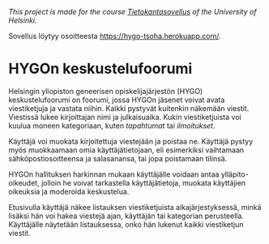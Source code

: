 _This project is made for the course [Tietokantasovellus](https://materiaalit.github.io/tsoha-18/) of the University of Helsinki._

Sovellus löytyy osoitteesta https://hygo-tsoha.herokuapp.com/.

# HYGOn keskustelufoorumi
Helsingin yliopiston geneerisen opiskelijajärjestön (HYGO) keskustelufoorumi on foorumi, jossa HYGOn jäsenet voivat avata viestiketjuja ja vastata niihin. Kaikki pystyvät kuitenkin näkemään viestit. Viestissä lukee kirjoittajan nimi ja julkaisuaika. Kukin viestiketjuista voi kuulua moneen kategoriaan, kuten _tapahtumat_ tai _ilmoitukset_.

Käyttäjä voi muokata kirjoitettuja viestejään ja poistaa ne. Käyttäjä pystyy myös muokkaamaan omia käyttäjätietojaan, eli esimerkiksi vaihtamaan sähköpostiosoitteensa ja salasanansa, tai jopa poistamaan tilinsä.

HYGOn hallituksen harkinnan mukaan käyttäjälle voidaan antaa ylläpito-oikeudet, jolloin he voivat tarkastella käyttäjätietoja, muokata käyttäjien oikeuksia ja moderoida keskustelua.

Etusivulla käyttäjä näkee listauksen viestiketjuista aikajärjestyksessä, minkä lisäksi hän voi hakea viestejä ajan, käyttäjän tai kategorian perusteella. Käyttäjälle näytetään listauksessa, onko hän lukenut kaikki viestiketjun viestit.
